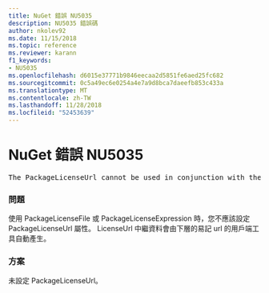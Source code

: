 ```yaml
---
title: NuGet 錯誤 NU5035
description: NU5035 錯誤碼
author: nkolev92
ms.date: 11/15/2018
ms.topic: reference
ms.reviewer: karann
f1_keywords:
- NU5035
ms.openlocfilehash: d6015e37771b9846eecaa2d5851fe6aed25fc682
ms.sourcegitcommit: 0c5a49ec6e0254a4e7a9d8bca7daeefb853c433a
ms.translationtype: MT
ms.contentlocale: zh-TW
ms.lasthandoff: 11/28/2018
ms.locfileid: "52453639"
---
```

# <a name="nuget-error-nu5035"></a>NuGet 錯誤 NU5035
<pre>The PackageLicenseUrl cannot be used in conjunction with the PackageLicenseFile and PackageLicenseExpression.</pre>

### <a name="issue"></a>問題

使用 PackageLicenseFile 或 PackageLicenseExpression 時，您不應該設定 PackageLicenseUrl 屬性。 LicenseUrl 中繼資料會由下層的易記 url 的用戶端工具自動產生。

### <a name="solution"></a>方案

未設定 PackageLicenseUrl。